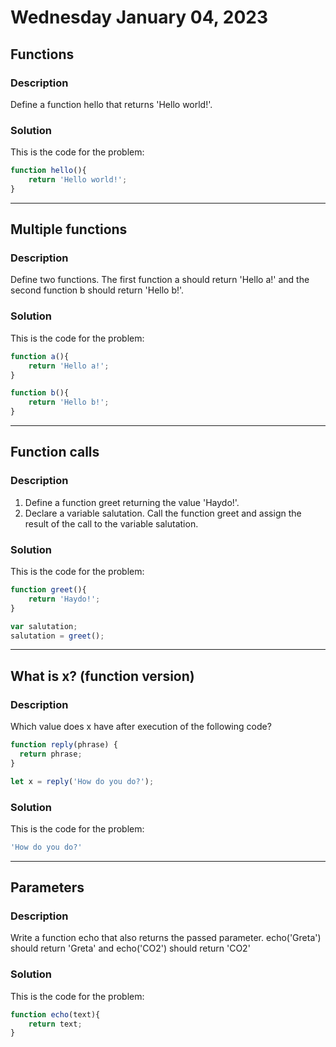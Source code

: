 # Wednesday January 04, 2023

## Functions

### Description

Define a function hello that returns 'Hello world!'.

### Solution

This is the code for the problem:

```JavaScript
function hello(){
    return 'Hello world!';
}
```

---

## Multiple functions

### Description

Define two functions. The first function a should return 'Hello a!' and the second function b should return 'Hello b!'.

### Solution

This is the code for the problem:

```JavaScript
function a(){
    return 'Hello a!';
}

function b(){
    return 'Hello b!';
}
```

---

## Function calls

### Description

1. Define a function greet returning the value 'Haydo!'.
2. Declare a variable salutation. Call the function greet and assign the result of the call to the variable salutation.

### Solution

This is the code for the problem:

```JavaScript
function greet(){
    return 'Haydo!';
}

var salutation;
salutation = greet();
```

---

## What is x? (function version)

### Description

Which value does x have after execution of the following code?

```JavaScript
function reply(phrase) {
  return phrase;
}

let x = reply('How do you do?');
```

### Solution

This is the code for the problem:

```JavaScript
'How do you do?'
```

---

## Parameters

### Description

Write a function echo that also returns the passed parameter. echo('Greta') should return 'Greta' and echo('CO2') should return 'CO2'

### Solution

This is the code for the problem:

```JavaScript
function echo(text){
    return text;
}
```